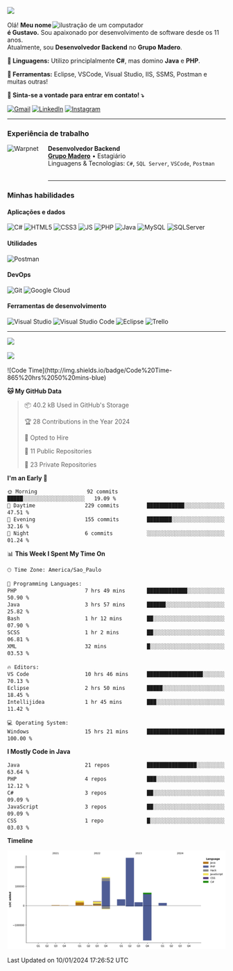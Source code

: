 ![](https://komarev.com/ghpvc/?username=SrPattif&style=for-the-badge)

<img src="https://raw.githubusercontent.com/MicaelliMedeiros/micaellimedeiros/master/image/computer-illustration.png" alt="ilustração de um computador" min-width="400px" max-width="400px" width="400px" align="right">

<p align="left"> 
  Olá! <strong>Meu nome é Gustavo.</strong> Sou apaixonado por desenvolvimento de software desde os 11 anos.<br>
  Atualmente, sou <strong>Desenvolvedor Backend</strong> no <strong>Grupo Madero</strong>.
</p>

<p align="left">
  <strong>🦄 Linguagens:</strong> Utilizo principlalmente <strong>C#</strong>, mas domino <strong>Java</strong> e <strong>PHP</strong>.
</p>

<p align="left">
  <strong>💼 Ferramentas:</strong> Eclipse, VSCode, Visual Studio, IIS, SSMS, Postman e muitas outras!
</p>

<p align="left">
  <strong>💌 Sinta-se a vontade para entrar em contato! ⤵️</strong>
</p>

<p align="left">
  <a href="mailto:ogustavoantonio07@gmail.com" title="Gmail">
  <img src="https://img.shields.io/badge/-Gmail-FF0000?style=flat-square&labelColor=FF0000&logo=gmail&logoColor=white&link=LINK-DO-SEU-GMAIL" alt="Gmail"/></a>

  <a href="https://br.linkedin.com/in/gustavo-antonio-antunes-rodrigues-549a41223" title="LinkedIn">
  <img src="https://img.shields.io/badge/-Linkedin-0e76a8?style=flat-square&logo=Linkedin&logoColor=white&link=LINK-DO-SEU-LINKEDIN" alt="LinkedIn"/></a>

  <a href="https://www.instagram.com/ogustavo.a/" title="Instagram">
  <img src="https://img.shields.io/badge/-Instagram-DF0174?style=flat-square&labelColor=DF0174&logo=instagram&logoColor=white&link=LINK-DO-SEU-INSTAGRAM" alt="Instagram"/></a>
</p>

---

### Experiência de trabalho

[<img align="left" height="94px" width="94px" alt="Warpnet" src="https://yt3.ggpht.com/ytc/APkrFKbNFi6Ffp9I6h3ryOzEgBfyFqDJWqD_XgUVw9SCXg=s68-c-k-c0x00ffffff-no-rj"/>](https://www.grupomadero.com.br/)

**Desenvolvedor Backend** \
[**Grupo Madero**](https://grupomadero.com.br/) • Estagiário \
Linguagens & Tecnologias: `C#`, `SQL Server`, `VSCode`, `Postman` \
<br/>

---

### Minhas habilidades

#### Aplicações e dados

![C#](https://img.shields.io/badge/C%23-239120?style=for-the-badge&logo=c-sharp&logoColor=white)
![HTML5](https://img.shields.io/badge/HTML5-E34F26?style=for-the-badge&logo=html5&logoColor=white)
![CSS3](https://img.shields.io/badge/CSS3-1572B6?style=for-the-badge&logo=css3&logoColor=white)
![JS](https://img.shields.io/badge/JavaScript-323330?style=for-the-badge&logo=javascript&logoColor=F7DF1E)
![PHP](https://img.shields.io/badge/PHP-777BB4?style=for-the-badge&logo=php&logoColor=white)
![Java](https://img.shields.io/badge/Java-ED8B00?style=for-the-badge&logo=java&logoColor=white)
![MySQL](https://img.shields.io/badge/MySQL-00000F?style=for-the-badge&logo=mysql&logoColor=white)
![SQLServer](https://img.shields.io/badge/Microsoft_SQL_Server-CC2927?style=for-the-badge&logo=microsoft-sql-server&logoColor=white)

#### Utilidades

![Postman](https://img.shields.io/badge/postman-EF5B25?style=for-the-badge&logo=postman&logoColor=white)

#### DevOps

![Git](https://img.shields.io/badge/Git-E34F26?style=for-the-badge&logo=git&logoColor=white)
![Google Cloud](https://img.shields.io/badge/Google_Cloud-4285F4?style=for-the-badge&logo=google-cloud&logoColor=white)


#### Ferramentas de desenvolvimento

![Visual Studio](https://img.shields.io/badge/VISUAL_STUDIO-5d2b90?style=for-the-badge&logo=visualstudio&logoColor=white)
![Visual Studio Code](https://img.shields.io/badge/VISUAL_STUDIO_CODE-6897bb?style=for-the-badge&logo=visualstudiocode&logoColor=white)
![Eclipse](https://img.shields.io/badge/ECLIPSE-4a4885?style=for-the-badge&logo=eclipse&logoColor=white)
![Trello](https://img.shields.io/badge/TRELLO-0079bf?style=for-the-badge&logo=trello&logoColor=white)

---
<!-- WAKATIME -->
<p>
<img src="https://github-readme-stats.vercel.app/api/wakatime?username=SrPattif&theme=blueberry&langs_count=10" height="250px"/>
</p>
<p>
<img src="https://wakatime.com/badge/user/c0ee8f9f-ed06-4ce4-8839-296a12dd152a.svg"/>
</p>
<!--START_SECTION:waka-->
![Code Time](http://img.shields.io/badge/Code%20Time-865%20hrs%2050%20mins-blue)

**🐱 My GitHub Data** 

> 📦 40.2 kB Used in GitHub's Storage 
 > 
> 🏆 28 Contributions in the Year 2024
 > 
> 💼 Opted to Hire
 > 
> 📜 11 Public Repositories 
 > 
> 🔑 23 Private Repositories 
 > 
**I'm an Early 🐤** 

```text
🌞 Morning                92 commits          █████░░░░░░░░░░░░░░░░░░░░   19.09 % 
🌆 Daytime                229 commits         ████████████░░░░░░░░░░░░░   47.51 % 
🌃 Evening                155 commits         ████████░░░░░░░░░░░░░░░░░   32.16 % 
🌙 Night                  6 commits           ░░░░░░░░░░░░░░░░░░░░░░░░░   01.24 % 
```


📊 **This Week I Spent My Time On** 

```text
🕑︎ Time Zone: America/Sao_Paulo

💬 Programming Languages: 
PHP                      7 hrs 49 mins       █████████████░░░░░░░░░░░░   50.90 % 
Java                     3 hrs 57 mins       ██████░░░░░░░░░░░░░░░░░░░   25.82 % 
Bash                     1 hr 12 mins        ██░░░░░░░░░░░░░░░░░░░░░░░   07.90 % 
SCSS                     1 hr 2 mins         ██░░░░░░░░░░░░░░░░░░░░░░░   06.81 % 
XML                      32 mins             █░░░░░░░░░░░░░░░░░░░░░░░░   03.53 % 

🔥 Editors: 
VS Code                  10 hrs 46 mins      ██████████████████░░░░░░░   70.13 % 
Eclipse                  2 hrs 50 mins       █████░░░░░░░░░░░░░░░░░░░░   18.45 % 
Intellijidea             1 hr 45 mins        ███░░░░░░░░░░░░░░░░░░░░░░   11.42 % 

💻 Operating System: 
Windows                  15 hrs 21 mins      █████████████████████████   100.00 % 
```

**I Mostly Code in Java** 

```text
Java                     21 repos            ████████████████░░░░░░░░░   63.64 % 
PHP                      4 repos             ███░░░░░░░░░░░░░░░░░░░░░░   12.12 % 
C#                       3 repos             ██░░░░░░░░░░░░░░░░░░░░░░░   09.09 % 
JavaScript               3 repos             ██░░░░░░░░░░░░░░░░░░░░░░░   09.09 % 
CSS                      1 repo              █░░░░░░░░░░░░░░░░░░░░░░░░   03.03 % 
```



**Timeline**

![Lines of Code chart](https://raw.githubusercontent.com/SrPattif/SrPattif/main/assets/bar_graph.png)


 Last Updated on 10/01/2024 17:26:52 UTC
<!--END_SECTION:waka-->
